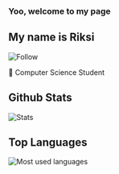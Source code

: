 ### Yoo, welcome to my page
## My name is Riksi

![Follow](https://img.shields.io/github/followers/riksiprnm?style=social)

🌱 Computer Science Student

## Github Stats
![Stats](https://github-readme-stats.vercel.app/api?username=riksiprnm&show_icons=true&count_private=true&theme=tokyonight)

## Top Languages
![Most used languages](https://github-readme-stats.vercel.app/api/top-langs/?username=riksiprnm&layout=compact&langs_count=10&theme=tokyonight)
